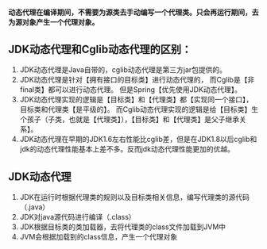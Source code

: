 #### 动态代理在编译期间，不需要为源类去⼿动编写⼀个代理类。只会再运⾏期间，去为源对象产⽣⼀个代理对象。

## JDK动态代理和Cglib动态代理的区别：
1. JDK动态代理是Java⾃带的，cglib动态代理是第三⽅jar包提供的。
2. JDK动态代理是针对【拥有接⼝的⽬标类】进⾏动态代理的，
    ⽽Cglib是【⾮final类】都可以进⾏动态代理。
    但是Spring【优先使⽤JDK动态代理】。
3. JDK动态代理实现的逻辑是【⽬标类】和【代理类】都【实现同⼀个接⼝】，⽬标类和代理类【是平级的】。
    ⽽Cglib动态代理实现的逻辑是给【⽬标类】⽣个孩⼦（⼦类，也就是【代理类】），【⽬标类】和【代理类】是⽗⼦继承关系】。
4. JDK动态代理在早期的JDK1.6左右性能⽐cglib差，但是在JDK1.8以后cglib和jdk的动态代理性能基本上差不多。反⽽jdk动态代理性能更加的优越。

## JDK动态代理
1. JDK在运⾏时根据代理类的规则以及⽬标类相关信息，编写代理类的源代码（.java）
2. JDK对java源代码进⾏编译（.class）
3. JDK根据⽬标类的类加载器，去将代理类的class⽂件加载到JVM中
4. JVM会根据加载到的class信息，产⽣⼀个代理对象